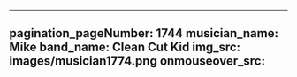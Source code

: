 ------
pagination_pageNumber: 1744
musician_name: Mike
band_name: Clean Cut Kid
img_src: images/musician1774.png
onmouseover_src: 
------